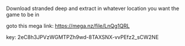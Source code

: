 Download stranded deep and extract in whatever location you want the game to be in


goto this mega link: https://mega.nz/file/LnQg1QRL

key: 2eC8h3JPVzWGMTPZh9wd-8TAXSNX-vvPEfz2_sCW2NE
